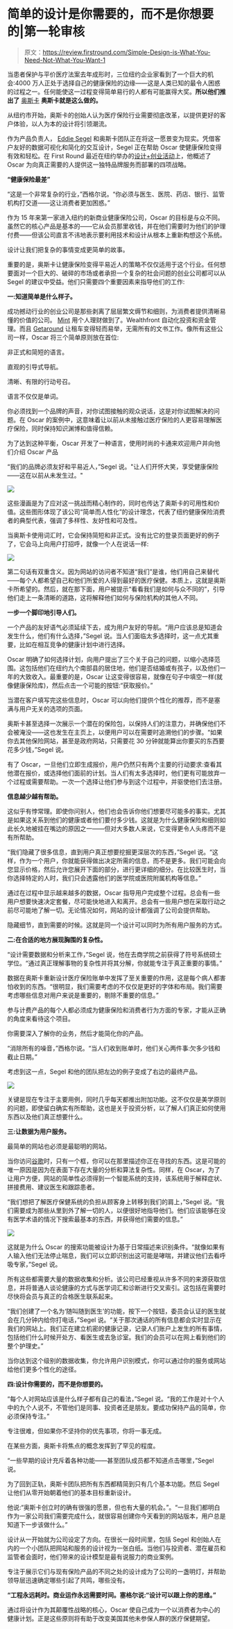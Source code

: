# 简单的设计是你需要的，而不是你想要的|第一轮审核

> 原文：<https://review.firstround.com/Simple-Design-is-What-You-Need-Not-What-You-Want-1>

当患者保护与平价医疗法案去年成形时，三位纽约企业家看到了一个巨大的机会:4000 万人正处于选择自己的健康保险的边缘——这是人类已知的最令人困惑的过程之一。任何能使这一过程变得简单易行的人都有可能赢得大奖。**所以他们推出了** [奥斯卡](https://www.hioscar.com/ "null") **奥斯卡就是这么做的。**

从纽约市开始，奥斯卡的创始人认为医疗保险行业需要彻底改革，以提供更好的客户体验，以人为本的设计将引领潮流。

作为产品负责人， [Eddie Segel](http://designplusstartup.com/ "null") 和奥斯卡团队正在将这一愿景变为现实。凭借客户友好的数据可视化和简化的交互设计，Segel 正在帮助 Oscar 使健康保险变得有效和轻松。在 First Round 最近在纽约举办的[设计+创业活动](http://www.designplusstartup.com/ "null")上，他概述了 Oscar 为向真正需要的人提供这一独特品牌服务而部署的四项战略。

**“健康保险最差”**

“这是一个非常复杂的行业，”西格尔说。“你必须与医生、医院、药店、银行、监管机构打交道——这让消费者更加困惑。”

作为 15 年来第一家进入纽约的新商业健康保险公司，Oscar 的目标是与众不同。虽然它的核心产品是基本的——它从会员那里收钱，并在他们需要时为他们的护理付费——但该公司直言不讳地表示要利用技术和设计从根本上重新构想这个系统。

设计让我们把复杂的事情变成更简单的故事。

重要的是，奥斯卡让健康保险变得平易近人的策略不仅仅适用于这个行业。任何想要面对一个巨大的、破碎的市场或者承担一个复杂的社会问题的创业公司都可以从 Segel 的建议中受益。他们只需要四个重要因素来指导他们的工作:

**一:知道简单是什么样子。**

成功撼动行业的创业公司是那些剥离了层层繁文缛节和细则，为消费者提供清晰易懂的价值的公司。 [Mint](https://www.mint.com/ "null") 用个人理财做到了。Wealthfront 自动化投资和资金管理。而且 [Getaround](https://www.getaround.com/rent?utm_expid=81461574-29._k8ZurDWSguPLmaCS4kHmQ.1&utm_referrer=https%3A%2F%2Fwww.google.com%2F "null") 让租车变得轻而易举，无需所有的文书工作。像所有这些公司一样，Oscar 将三个简单原则放在首位:

非正式和简短的语言。

直观的引导式导航。

清晰、有限的行动号召。

语言不仅仅是单词。

你必须找到一个品牌的声音，对你试图接触的观众说话，这是对你试图解决的问题。在 Oscar 的案例中，这意味着让以前从未接触过医疗保险的人更容易理解医疗保险，同时保持知识渊博和值得信赖。

为了达到这种平衡，Oscar 开发了一种语言，使用时尚的卡通来欢迎用户并向他们介绍 Oscar 产品

“我们的品牌必须友好和平易近人，”Segel 说。"让人们开怀大笑，享受健康保险——这在以前从未发生过。"

![](img/d897d5145e8f1f1ae70ca29f34cac88b.png)

这些漫画是为了应对这一挑战而精心制作的，同时也传达了奥斯卡的可用性和价值。这些图形体现了该公司“简单而人性化”的设计理念，代表了纽约健康保险消费者的典型代表，强调了多样性、友好性和可及性。

当奥斯卡使用词汇时，它会保持简短和非正式。没有比它的登录页面更好的例子了，它会马上向用户打招呼，就像一个人在说话一样:

![](img/182e163eae95284f601ac054c9f33d41.png)

第二句话有双重含义。因为网站的访问者不知道“我们”是谁，他们用自己来替代——每个人都希望自己和他们所爱的人得到最好的医疗保健。本质上，这就是奥斯卡所希望的。然后，就在那下面，用户被提示“看看我们是如何与众不同的”，引导他们走上一条清晰的道路，这将解释他们如何与保险机构的其他人不同。

**一步一个脚印地引导人们。**

一个产品的友好语气必须延续下去，成为用户友好的导航。“用户应该总是知道会发生什么，他们有什么选择，”Segel 说。当人们面临太多选择时，这一点尤其重要，比如在相互竞争的健康计划中进行选择。

Oscar 明确了如何选择计划，向用户提出了三个关于自己的问题，以缩小选择范围。这包括他们在纽约九个南部县的居住地，他们是否结婚或有孩子，以及他们一年的大致收入。最重要的是，Oscar 让这变得很容易，就像在句子中填空一样(就像健康保险库)，然后点击一个可能的按钮:“获取报价。”

当潜在客户填写完这些信息时，Oscar 可以向他们提供个性化的推荐，而不是塞满与用户无关的选项的页面。

奥斯卡甚至选择一次展示一个潜在的保险包，以保持人们的注意力，并确保他们不会被淹没——这也发生在主页上，以便用户可以在需要时追溯他们的步骤。“如果你去其他保险网站，甚至是政府网站，只需要花 30 分钟就能算出你要买的东西要花多少钱，”Segel 说。

有了 Oscar，一旦他们立即生成报价，用户仍然只有两个主要的行动要求:查看其他潜在报价，或选择他们面前的计划。当人们有太多选择时，他们更有可能放弃一个过程或需要帮助。一次一个选择让他们参与到这个过程中，并驱使他们去注册。

**信息越少越有帮助。**

这似乎有悖常理。即使你问别人，他们也会告诉你他们想要尽可能多的事实。尤其是如果这关系到他们的健康或者他们要付多少钱。这就是为什么健康保险和细则如此长久地被挂在嘴边的原因之一——但对大多数人来说，它变得更令人头疼而不是有所帮助。

“我们隐藏了很多信息，直到用户真正想要挖掘更深层次的东西，”Segel 说。“这样，作为一个用户，你就能获得做出决定所需的信息，而不是更多。我们可能会向您显示价格，然后允许您展开下面的部分，进行更详细的细分。在比较医生时，当你选择特定的人时，我们只会透露他们的医学院或医院附属机构等信息。”

通过在过程中显示越来越多的数据，Oscar 指导用户完成整个过程。总会有一些用户想要快速决定套餐，尽可能快地进入和离开。总会有一些用户想在采取行动之前尽可能地了解一切。无论情况如何，网站的设计都强调了公司会提供帮助。

隐藏细节，直到需要的时候。这就是同一个设计可以同时为所有用户服务的方式。

**二:在合适的地方展现胸围的复杂性。**

“设计需要数据和分析来工作，”Segel 说，他在去商学院之前获得了符号系统硕士学位。“通过真正理解事物的复杂性并将其分解，你就能专注于真正重要的事情。”

数据在奥斯卡重新设计医疗保险账单中发挥了至关重要的作用，这是每个病人都害怕收到的东西。“很明显，我们需要考虑的不仅仅是更好的字体和布局。我们需要考虑哪些信息对用户来说是重要的，剔除不重要的信息。”

参与计费产品的每个人都必须成为健康保险和消费者行为方面的专家，才能从正确的角度来看待这个项目。

你需要深入了解你的业务，然后才能简化你的产品。

“消除所有的噪音，”西格尔说。“当人们收到账单时，他们关心两件事:欠多少钱和截止日期。”

考虑到这一点，Segel 和他的团队把左边的例子变成了右边的最终产品。

![](img/53b42e95ad4616cba614cdf82bac289d.png)

关键是现在专注于主要用例，同时几乎每天都推出附加功能。这不仅仅是美学原则的问题，即使留白确实有所帮助，这也是关于投资分析，以了解人们真正如何使用东西以及他们真正想要什么。

**三:让数据为用户服务。**

最简单的网站也必须是最聪明的网站。

当你访问[谷歌](https://www.google.com/?gws_rd=ssl "null")时，只有一个框，你可以在那里描述你正在寻找的东西。这是可能的唯一原因是因为在表面下存在大量的分析和算法复杂性。同样，在 Oscar，为了让用户方便，网站的简单性必须得到一个智能系统的支持，该系统用于解释症状、拼接费用、建议医生和跟踪患者。

“我们想把了解医疗保健系统的负担从顾客身上转移到我们的肩上，”Segel 说。“我们需要成为那些从里到外了解一切的人，以便很好地指导他们。他们应该能够在没有医学术语的情况下搜索最基本的东西，并获得他们需要的信息。”

![](img/24749bffc2c8746adfad4a7163a149fb.png)

这就是为什么 Oscar 的搜索功能被设计为基于日常描述来识别条件。“就像如果有人输入他们无法停止喘息，我们可以立即识别出这可能是哮喘，并建议他们去看呼吸专家，”Segel 说。

所有这些都需要大量的数据收集和分析。该公司已经重视从许多不同的来源获取信息，并将普通人谈论健康的方式与医学词汇和诊断进行交叉索引。这包括在需要时尽快将会员与真正的合格医生联系起来。

“我们创建了一个名为‘随叫随到医生’的功能，按下一个按钮，委员会认证的医生就会在几分钟内给你打电话，”Segel 说。“关于那次通话的所有信息都会实时显示在我们的网站上。我们正在建立机密的健康记录，记录人们账户上发生的所有事情，包括他们什么时候开处方、看医生或去急诊室。我们的会员可以在网上看到他们的整个护理史。”

当你达到这个级别的数据收集，你允许用户识别模式，你可以通过你的服务或网站给他们更多个性化的途径。

**四:设计你需要的，而不是你想要的。**

“每个人对网站应该是什么样子都有自己的看法，”Segel 说。“我的工作是对十个人中的九个人说不，不管他们是同事、投资者还是朋友。要成功保持产品的简单，你必须保持专注。”

专注很难，但如果你不坚持你的优先事项，你将一事无成。

在某些方面，奥斯卡将焦点的概念发挥到了罕见的程度。

“一些早期的设计充斥着各种功能——甚至团队成员都不知道点击哪里，”Segel 说。

为了回到正轨，奥斯卡团队把所有东西都精简到只有几个基本功能。然后 Segel 让他们从零开始朝着他们的基本目标重新设计。

他说:“奥斯卡创立时的确有很强的愿景，但也有大量的机会。”。“一旦我们都明白作为一家公司我们需要完成什么，就很容易创建你今天看到的网站版本，用户总是知道下一步该做什么。”

设计从一开始就为公司设定了方向。在很长一段时间里，包括 Segel 和创始人在内的一个小团队把网站和服务的设计视为一张白纸。当他们与投资者、潜在雇员和监管者会面时，他们带来的设计模型是最有说服力的商业案例。

专注于展示它们与现有保险产品的不同之处的设计成为了公司的一盏明灯，并帮助领导层迅速确定哪些引起了共鸣，哪些没有。

**“工程永远耗时。商业运作永远需要时间。塞格尔说:“设计可以跟上你的思维。”**

通过将设计作为其颠覆性战略的核心，Oscar 使自己成为一个以消费者为中心的健康计划。正是这些原则将有助于改变美国其他未参保人群的医疗保健期望。